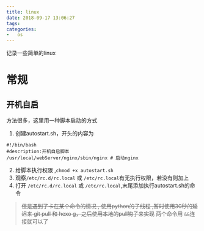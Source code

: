 ```yaml
---
title: linux
date: 2018-09-17 13:06:27
tags:
categories:
-   os
---
```

记录一些简单的linux
<!--more-->

# 常规
## 开机自启
方法很多，这里用一种脚本启动的方式
1. 创建autostart.sh，开头的内容为
```shell
#!/bin/bash
#description:开机自启脚本
/usr/local/webServer/nginx/sbin/nginx # 启动nginx
```
2. 给脚本执行权限 ,`chmod +x autostart.sh`
3. 观察`/etc/rc.d/rc.local` 或 `/etc/rc.local`有无执行权限，若没有则加上
4. 打开 `/etc/rc.d/rc.local` 或 `/etc/rc.local`,末尾添加执行autostart.sh的命令
> ~~但是遇到了卡在某个命令的情况 , 使用python的子线程 ,暂时使用30秒的延迟来 git pull 和 hexo g，之后使用本地的pull钩子来实现~~
> 两个命令用 `&&`连接就可以了
